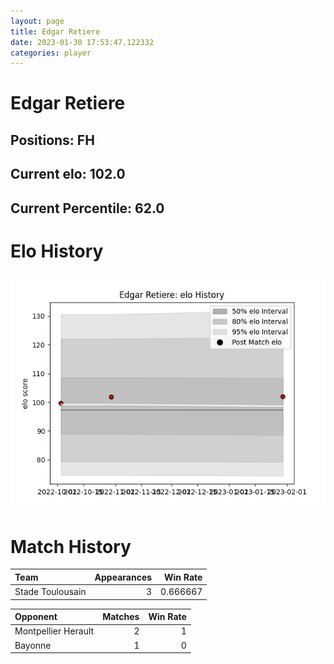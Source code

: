 ```yaml
---  
layout: page  
title: Edgar Retiere  
date: 2023-01-30 17:53:47.122332  
categories: player  
---
```

# Edgar Retiere

## Positions: FH

## Current elo: 102.0

## Current Percentile: 62.0

# Elo History


![elo history](history_EdgarRetiere.png)
# Match History


| Team             |   Appearances |   Win Rate |
|:-----------------|--------------:|-----------:|
| Stade Toulousain |             3 |   0.666667 |

| Opponent            |   Matches |   Win Rate |
|:--------------------|----------:|-----------:|
| Montpellier Herault |         2 |          1 |
| Bayonne             |         1 |          0 |